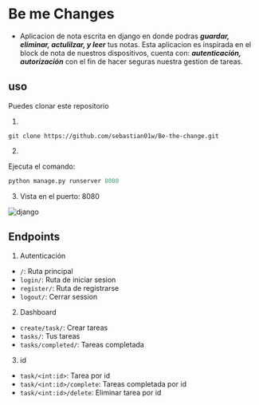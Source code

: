 # Be me Changes

- Aplicacion de nota escrita en django en donde podras **_guardar, eliminar, actulilzar, y leer_** tus notas.
  Esta aplicacion es inspirada en el block de nota de nuestros dispositivos, cuenta con: **_autenticación, autorización_** con el fin de hacer seguras nuestra gestion de tareas.

## uso

Puedes clonar este repositorio

1.

```git
git clone https://github.com/sebastian01w/Be-the-change.git
```

2.

Ejecuta el comando:

```py
python manage.py runserver 8080
```

3.  Vista en el puerto: 8080

![django](https://i.postimg.cc/ryPYQsLF/django.png)

## Endpoints

1. Autenticación

- `/`: Ruta principal
- `login/`: Ruta de iniciar sesion
- `register/`: Ruta de registrarse
- `logout/`: Cerrar session

2. Dashboard

- `create/task/`: Crear tareas
- `tasks/`: Tus tareas
- `tasks/completed/`: Tareas completada

3. id

- `task/<int:id>`: Tarea por id
- `task/<int:id>/complete`: Tareas completada por id
- `task/<int:id>/delete`: Eliminar tarea por id
